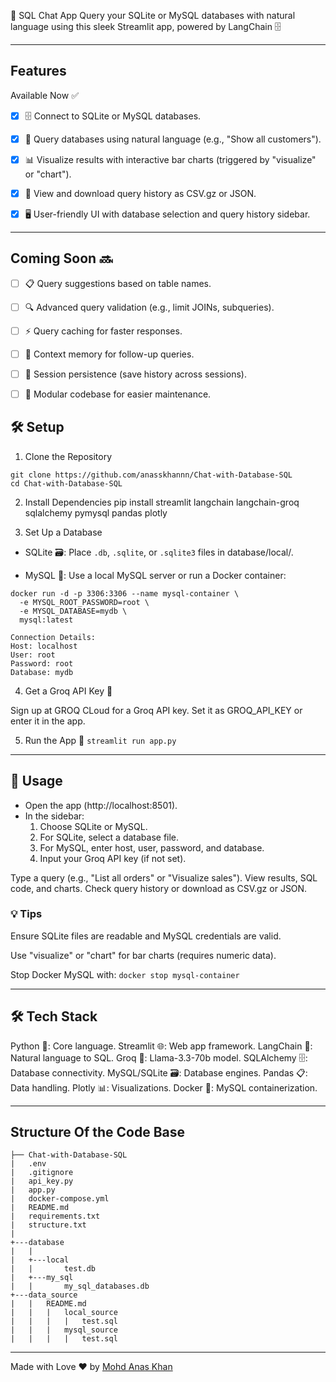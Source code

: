 🚀 SQL Chat App
Query your SQLite or MySQL databases with natural language using this sleek Streamlit app, powered by LangChain 🗄️

---

## Features

Available Now ✅

- [x] 🗄️ Connect to SQLite or MySQL databases.

- [x] 💬 Query databases using natural language (e.g., "Show all customers").

- [x] 📊 Visualize results with interactive bar charts (triggered by "visualize" or "chart").

- [x] 📜 View and download query history as CSV.gz or JSON.

- [x] 🖥️ User-friendly UI with database selection and query history sidebar.

---

## Coming Soon 🔜


- [ ] 📋 Query suggestions based on table names.

- [ ] 🔍 Advanced query validation (e.g., limit JOINs, subqueries).

- [ ] ⚡ Query caching for faster responses.

- [ ] 🧠 Context memory for follow-up queries.

- [ ] 💾 Session persistence (save history across sessions).

- [ ] 🧩 Modular codebase for easier maintenance.

## 🛠️ Setup
1. Clone the Repository
```
git clone https://github.com/anasskhannn/Chat-with-Database-SQL
cd Chat-with-Database-SQL
```

2. Install Dependencies
pip install streamlit langchain langchain-groq sqlalchemy pymysql pandas plotly

3. Set Up a Database

- SQLite 🗃️:
Place `.db`, `.sqlite`, or `.sqlite3` files in database/local/.


- MySQL 🐬:
Use a local MySQL server or run a
Docker container:
```
docker run -d -p 3306:3306 --name mysql-container \
  -e MYSQL_ROOT_PASSWORD=root \
  -e MYSQL_DATABASE=mydb \
  mysql:latest
```
    Connection Details:
    Host: localhost
    User: root
    Password: root
    Database: mydb

4. Get a Groq API Key 🔑

Sign up at GROQ CLoud for a Groq API key.
Set it as GROQ_API_KEY or enter it in the app.

5. Run the App 🎉
`streamlit run app.py`

---
## 📖 Usage

- Open the app (http://localhost:8501).
- In the sidebar:
    1. Choose SQLite or MySQL.
    2. For SQLite, select a database file.
    3. For MySQL, enter host, user, password, and database.
    4. Input your Groq API key (if not set).


Type a query (e.g., "List all orders" or "Visualize sales").
View results, SQL code, and charts.
Check query history or download as CSV.gz or JSON.

### 💡 Tips

Ensure SQLite files are readable and MySQL credentials are valid.

Use "visualize" or "chart" for bar charts (requires numeric data).

Stop Docker MySQL with:
`docker stop mysql-container`

---

## 🛠️ Tech Stack

Python 🐍: Core language.
Streamlit 🌐: Web app framework.
LangChain 🔗: Natural language to SQL.
Groq 🤖: Llama-3.3-70b model.
SQLAlchemy 🗄️: Database connectivity.
MySQL/SQLite 🗃️: Database engines.
Pandas 📋: Data handling.
Plotly 📊: Visualizations.
Docker 🐳: MySQL containerization.

---

## Structure Of the Code Base
```
├── Chat-with-Database-SQL
|   .env
|   .gitignore
|   api_key.py
|   app.py
|   docker-compose.yml
|   README.md
|   requirements.txt
|   structure.txt
|           
+---database
|   |   
|   +---local
|   |       test.db
|   +---my_sql
|   |       my_sql_databases.db 
+---data_source
|   |   README.md
|   |   |   local_source
|   |   |   |   test.sql
|   |   |   mysql_source    
|   |   |   |   test.sql
```
--- 
Made with Love ❤️ by [Mohd Anas Khan](https://github.com/anasskhannn)